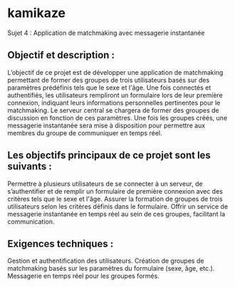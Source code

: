 # kamikaze
Sujet 4 : Application de matchmaking avec messagerie instantanée

## Objectif et description :
L’objectif de ce projet est de développer une application de matchmaking permettant de former des groupes de trois utilisateurs basés sur des paramètres prédéfinis tels que le sexe et l'âge. Une fois connectés et authentifiés, les utilisateurs rempliront un formulaire lors de leur première connexion, indiquant leurs informations personnelles pertinentes pour le matchmaking. Le serveur central se chargera de former des groupes de discussion en fonction de ces paramètres. Une fois les groupes créés, une messagerie instantanée sera mise à disposition pour permettre aux membres du groupe de communiquer en temps réel.

## Les objectifs principaux de ce projet sont les suivants :

Permettre à plusieurs utilisateurs de se connecter à un serveur, de s’authentifier et de remplir un formulaire de première connexion avec des critères tels que le sexe et l'âge.
Assurer la formation de groupes de trois utilisateurs selon les critères définis dans le formulaire.
Offrir un service de messagerie instantanée en temps réel au sein de ces groupes, facilitant la communication.

## Exigences techniques :

Gestion et authentification des utilisateurs.
Création de groupes de matchmaking basés sur les paramètres du formulaire (sexe, âge, etc.).
Messagerie en temps réel pour les groupes formés.
